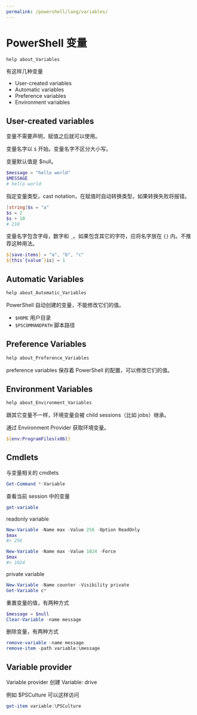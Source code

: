 ```yaml
---
permalink: /powershell/lang/variables/
---
```


# PowerShell 变量

```powershell
help about_Variables
```

有这样几种变量

- User-created variables
- Automatic variables
- Preference variables
- Environment variables

## User-created variables

变量不需要声明，赋值之后就可以使用。

变量名字以 `$` 开始。变量名字不区分大小写。

变量默认值是 $null。

```powershell
$message = "hello world"
$MESSAGE
# hello world
```

指定变量类型，cast notation，在赋值时自动转换类型，如果转换失败将报错。

```powershell
[string]$s = "a"
$s = 2
$s + 10
# 210
```

变量名字包含字母，数字和 `_`。如果包含其它的字符，应将名字放在 `{}` 内。不推荐这种用法。

```powershell
${save-items} = "a", "b", "c"
${this`{value`}is} = 1
```

## Automatic Variables

```powershell
help about_Automatic_Variables
```

PowerShell 自动创建的变量，不能修改它们的值。

- `$HOME` 用户目录
- `$PSCOMMANDPATH` 脚本路径

## Preference Variables

```powershell
help about_Preference_Variables
```

preference variables 保存着 PowerShell 的配置，可以修改它们的值。

## Environment Variables

```powershell
help about_Environment_Variables
```

跟其它变量不一样，环境变量会被 child sessions（比如 jobs）继承。

通过 Environment Provider 获取环境变量。

```powershell
${env:ProgramFiles(x86)}
```

## Cmdlets

与变量相关的 cmdlets

```powershell
Get-Command *-Variable
```

查看当前 session 中的变量

```powershell
get-variable
```

readonly variable

```powershell
New-Variable -Name max -Value 256 -Option ReadOnly
$max
#> 256

New-Variable -Name max -Value 1024 -Force
$max
#> 1024
```

private variable

```powershell
New-Variable -Name counter -Visibility private
Get-Variable c*
```

重置变量的值，有两种方式

```powershell
$message = $null
Clear-Variable -name message
```

删除变量，有两种方式

```powershell
remove-variable -name message
remove-item -path variable:\message
```

## Variable provider

Variable provider 创建 Variable: drive

例如 $PSCulture 可以这样访问

```powershell
get-item variable:\PSCulture
```
